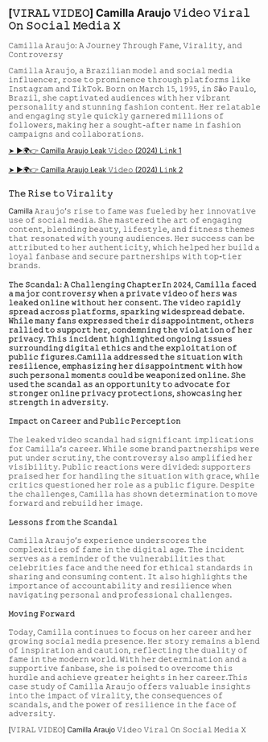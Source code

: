 ## [𝚅𝙸𝚁𝙰𝙻 𝚅𝙸𝙳𝙴𝙾] Camilla Araujo 𝚅𝚒𝚍𝚎𝚘 𝚅𝚒𝚛𝚊𝚕 𝙾𝚗 𝚂𝚘𝚌𝚒𝚊𝚕 𝙼𝚎𝚍𝚒𝚊 𝚇

𝙲𝚊𝚖𝚒𝚕𝚕𝚊 𝙰𝚛𝚊𝚞𝚓𝚘: 𝙰 𝙹𝚘𝚞𝚛𝚗𝚎𝚢 𝚃𝚑𝚛𝚘𝚞𝚐𝚑 𝙵𝚊𝚖𝚎, 𝚅𝚒𝚛𝚊𝚕𝚒𝚝𝚢, 𝚊𝚗𝚍 𝙲𝚘𝚗𝚝𝚛𝚘𝚟𝚎𝚛𝚜𝚢

𝙲𝚊𝚖𝚒𝚕𝚕𝚊 𝙰𝚛𝚊𝚞𝚓𝚘, 𝚊 𝙱𝚛𝚊𝚣𝚒𝚕𝚒𝚊𝚗 𝚖𝚘𝚍𝚎𝚕 𝚊𝚗𝚍 𝚜𝚘𝚌𝚒𝚊𝚕 𝚖𝚎𝚍𝚒𝚊 𝚒𝚗𝚏𝚕𝚞𝚎𝚗𝚌𝚎𝚛, 𝚛𝚘𝚜𝚎 𝚝𝚘 𝚙𝚛𝚘𝚖𝚒𝚗𝚎𝚗𝚌𝚎 𝚝𝚑𝚛𝚘𝚞𝚐𝚑 𝚙𝚕𝚊𝚝𝚏𝚘𝚛𝚖𝚜 𝚕𝚒𝚔𝚎 𝙸𝚗𝚜𝚝𝚊𝚐𝚛𝚊𝚖 𝚊𝚗𝚍 𝚃𝚒𝚔𝚃𝚘𝚔. 𝙱𝚘𝚛𝚗 𝚘𝚗 𝙼𝚊𝚛𝚌𝚑 𝟷𝟻, 𝟷𝟿𝟿𝟻, 𝚒𝚗 𝚂ã𝚘 𝙿𝚊𝚞𝚕𝚘, 𝙱𝚛𝚊𝚣𝚒𝚕, 𝚜𝚑𝚎 𝚌𝚊𝚙𝚝𝚒𝚟𝚊𝚝𝚎𝚍 𝚊𝚞𝚍𝚒𝚎𝚗𝚌𝚎𝚜 𝚠𝚒𝚝𝚑 𝚑𝚎𝚛 𝚟𝚒𝚋𝚛𝚊𝚗𝚝 𝚙𝚎𝚛𝚜𝚘𝚗𝚊𝚕𝚒𝚝𝚢 𝚊𝚗𝚍 𝚜𝚝𝚞𝚗𝚗𝚒𝚗𝚐 𝚏𝚊𝚜𝚑𝚒𝚘𝚗 𝚌𝚘𝚗𝚝𝚎𝚗𝚝. 𝙷𝚎𝚛 𝚛𝚎𝚕𝚊𝚝𝚊𝚋𝚕𝚎 𝚊𝚗𝚍 𝚎𝚗𝚐𝚊𝚐𝚒𝚗𝚐 𝚜𝚝𝚢𝚕𝚎 𝚚𝚞𝚒𝚌𝚔𝚕𝚢 𝚐𝚊𝚛𝚗𝚎𝚛𝚎𝚍 𝚖𝚒𝚕𝚕𝚒𝚘𝚗𝚜 𝚘𝚏 𝚏𝚘𝚕𝚕𝚘𝚠𝚎𝚛𝚜, 𝚖𝚊𝚔𝚒𝚗𝚐 𝚑𝚎𝚛 𝚊 𝚜𝚘𝚞𝚐𝚑𝚝-𝚊𝚏𝚝𝚎𝚛 𝚗𝚊𝚖𝚎 𝚒𝚗 𝚏𝚊𝚜𝚑𝚒𝚘𝚗 𝚌𝚊𝚖𝚙𝚊𝚒𝚐𝚗𝚜 𝚊𝚗𝚍 𝚌𝚘𝚕𝚕𝚊𝚋𝚘𝚛𝚊𝚝𝚒𝚘𝚗𝚜.

[➤ ►🌍👉 Camilla Araujo Leak 𝚅𝚒𝚍𝚎𝚘 (2024) L𝚒nk 1](https://downx.today/Camilla-Araujo)

[➤ ►🌍👉 Camilla Araujo Leak 𝚅𝚒𝚍𝚎𝚘 (2024) L𝚒nk 2](https://downx.today/Camilla-Araujo)

### 𝚃𝚑𝚎 𝚁𝚒𝚜𝚎 𝚝𝚘 𝚅𝚒𝚛𝚊𝚕𝚒𝚝𝚢
Camilla 𝙰𝚛𝚊𝚞𝚓𝚘’𝚜 𝚛𝚒𝚜𝚎 𝚝𝚘 𝚏𝚊𝚖𝚎 𝚠𝚊𝚜 𝚏𝚞𝚎𝚕𝚎𝚍 𝚋𝚢 𝚑𝚎𝚛 𝚒𝚗𝚗𝚘𝚟𝚊𝚝𝚒𝚟𝚎 𝚞𝚜𝚎 𝚘𝚏 𝚜𝚘𝚌𝚒𝚊𝚕 𝚖𝚎𝚍𝚒𝚊. 𝚂𝚑𝚎 𝚖𝚊𝚜𝚝𝚎𝚛𝚎𝚍 𝚝𝚑𝚎 𝚊𝚛𝚝 𝚘𝚏 𝚎𝚗𝚐𝚊𝚐𝚒𝚗𝚐 𝚌𝚘𝚗𝚝𝚎𝚗𝚝, 𝚋𝚕𝚎𝚗𝚍𝚒𝚗𝚐 𝚋𝚎𝚊𝚞𝚝𝚢, 𝚕𝚒𝚏𝚎𝚜𝚝𝚢𝚕𝚎, 𝚊𝚗𝚍 𝚏𝚒𝚝𝚗𝚎𝚜𝚜 𝚝𝚑𝚎𝚖𝚎𝚜 𝚝𝚑𝚊𝚝 𝚛𝚎𝚜𝚘𝚗𝚊𝚝𝚎𝚍 𝚠𝚒𝚝𝚑 𝚢𝚘𝚞𝚗𝚐 𝚊𝚞𝚍𝚒𝚎𝚗𝚌𝚎𝚜. 𝙷𝚎𝚛 𝚜𝚞𝚌𝚌𝚎𝚜𝚜 𝚌𝚊𝚗 𝚋𝚎 𝚊𝚝𝚝𝚛𝚒𝚋𝚞𝚝𝚎𝚍 𝚝𝚘 𝚑𝚎𝚛 𝚊𝚞𝚝𝚑𝚎𝚗𝚝𝚒𝚌𝚒𝚝𝚢, 𝚠𝚑𝚒𝚌𝚑 𝚑𝚎𝚕𝚙𝚎𝚍 𝚑𝚎𝚛 𝚋𝚞𝚒𝚕𝚍 𝚊 𝚕𝚘𝚢𝚊𝚕 𝚏𝚊𝚗𝚋𝚊𝚜𝚎 𝚊𝚗𝚍 𝚜𝚎𝚌𝚞𝚛𝚎 𝚙𝚊𝚛𝚝𝚗𝚎𝚛𝚜𝚑𝚒𝚙𝚜 𝚠𝚒𝚝𝚑 𝚝𝚘𝚙-𝚝𝚒𝚎𝚛 𝚋𝚛𝚊𝚗𝚍𝚜.

#### 𝚃𝚑𝚎 𝚂𝚌𝚊𝚗𝚍𝚊𝚕: 𝙰 𝙲𝚑𝚊𝚕𝚕𝚎𝚗𝚐𝚒𝚗𝚐 𝙲𝚑𝚊𝚙𝚝𝚎𝚛𝙸𝚗 𝟸𝟶𝟸𝟺, 𝙲𝚊𝚖𝚒𝚕𝚕𝚊 𝚏𝚊𝚌𝚎𝚍 𝚊 𝚖𝚊𝚓𝚘𝚛 𝚌𝚘𝚗𝚝𝚛𝚘𝚟𝚎𝚛𝚜𝚢 𝚠𝚑𝚎𝚗 𝚊 𝚙𝚛𝚒𝚟𝚊𝚝𝚎 𝚟𝚒𝚍𝚎𝚘 𝚘𝚏 𝚑𝚎𝚛𝚜 𝚠𝚊𝚜 𝚕𝚎𝚊𝚔𝚎𝚍 𝚘𝚗𝚕𝚒𝚗𝚎 𝚠𝚒𝚝𝚑𝚘𝚞𝚝 𝚑𝚎𝚛 𝚌𝚘𝚗𝚜𝚎𝚗𝚝. 𝚃𝚑𝚎 𝚟𝚒𝚍𝚎𝚘 𝚛𝚊𝚙𝚒𝚍𝚕𝚢 𝚜𝚙𝚛𝚎𝚊𝚍 𝚊𝚌𝚛𝚘𝚜𝚜 𝚙𝚕𝚊𝚝𝚏𝚘𝚛𝚖𝚜, 𝚜𝚙𝚊𝚛𝚔𝚒𝚗𝚐 𝚠𝚒𝚍𝚎𝚜𝚙𝚛𝚎𝚊𝚍 𝚍𝚎𝚋𝚊𝚝𝚎. 𝚆𝚑𝚒𝚕𝚎 𝚖𝚊𝚗𝚢 𝚏𝚊𝚗𝚜 𝚎𝚡𝚙𝚛𝚎𝚜𝚜𝚎𝚍 𝚝𝚑𝚎𝚒𝚛 𝚍𝚒𝚜𝚊𝚙𝚙𝚘𝚒𝚗𝚝𝚖𝚎𝚗𝚝, 𝚘𝚝𝚑𝚎𝚛𝚜 𝚛𝚊𝚕𝚕𝚒𝚎𝚍 𝚝𝚘 𝚜𝚞𝚙𝚙𝚘𝚛𝚝 𝚑𝚎𝚛, 𝚌𝚘𝚗𝚍𝚎𝚖𝚗𝚒𝚗𝚐 𝚝𝚑𝚎 𝚟𝚒𝚘𝚕𝚊𝚝𝚒𝚘𝚗 𝚘𝚏 𝚑𝚎𝚛 𝚙𝚛𝚒𝚟𝚊𝚌𝚢. 𝚃𝚑𝚒𝚜 𝚒𝚗𝚌𝚒𝚍𝚎𝚗𝚝 𝚑𝚒𝚐𝚑𝚕𝚒𝚐𝚑𝚝𝚎𝚍 𝚘𝚗𝚐𝚘𝚒𝚗𝚐 𝚒𝚜𝚜𝚞𝚎𝚜 𝚜𝚞𝚛𝚛𝚘𝚞𝚗𝚍𝚒𝚗𝚐 𝚍𝚒𝚐𝚒𝚝𝚊𝚕 𝚎𝚝𝚑𝚒𝚌𝚜 𝚊𝚗𝚍 𝚝𝚑𝚎 𝚎𝚡𝚙𝚕𝚘𝚒𝚝𝚊𝚝𝚒𝚘𝚗 𝚘𝚏 𝚙𝚞𝚋𝚕𝚒𝚌 𝚏𝚒𝚐𝚞𝚛𝚎𝚜.𝙲𝚊𝚖𝚒𝚕𝚕𝚊 𝚊𝚍𝚍𝚛𝚎𝚜𝚜𝚎𝚍 𝚝𝚑𝚎 𝚜𝚒𝚝𝚞𝚊𝚝𝚒𝚘𝚗 𝚠𝚒𝚝𝚑 𝚛𝚎𝚜𝚒𝚕𝚒𝚎𝚗𝚌𝚎, 𝚎𝚖𝚙𝚑𝚊𝚜𝚒𝚣𝚒𝚗𝚐 𝚑𝚎𝚛 𝚍𝚒𝚜𝚊𝚙𝚙𝚘𝚒𝚗𝚝𝚖𝚎𝚗𝚝 𝚠𝚒𝚝𝚑 𝚑𝚘𝚠 𝚜𝚞𝚌𝚑 𝚙𝚎𝚛𝚜𝚘𝚗𝚊𝚕 𝚖𝚘𝚖𝚎𝚗𝚝𝚜 𝚌𝚘𝚞𝚕𝚍 𝚋𝚎 𝚠𝚎𝚊𝚙𝚘𝚗𝚒𝚣𝚎𝚍 𝚘𝚗𝚕𝚒𝚗𝚎. 𝚂𝚑𝚎 𝚞𝚜𝚎𝚍 𝚝𝚑𝚎 𝚜𝚌𝚊𝚗𝚍𝚊𝚕 𝚊𝚜 𝚊𝚗 𝚘𝚙𝚙𝚘𝚛𝚝𝚞𝚗𝚒𝚝𝚢 𝚝𝚘 𝚊𝚍𝚟𝚘𝚌𝚊𝚝𝚎 𝚏𝚘𝚛 𝚜𝚝𝚛𝚘𝚗𝚐𝚎𝚛 𝚘𝚗𝚕𝚒𝚗𝚎 𝚙𝚛𝚒𝚟𝚊𝚌𝚢 𝚙𝚛𝚘𝚝𝚎𝚌𝚝𝚒𝚘𝚗𝚜, 𝚜𝚑𝚘𝚠𝚌𝚊𝚜𝚒𝚗𝚐 𝚑𝚎𝚛 𝚜𝚝𝚛𝚎𝚗𝚐𝚝𝚑 𝚒𝚗 𝚊𝚍𝚟𝚎𝚛𝚜𝚒𝚝𝚢.

#### 𝙸𝚖𝚙𝚊𝚌𝚝 𝚘𝚗 𝙲𝚊𝚛𝚎𝚎𝚛 𝚊𝚗𝚍 𝙿𝚞𝚋𝚕𝚒𝚌 𝙿𝚎𝚛𝚌𝚎𝚙𝚝𝚒𝚘𝚗
𝚃𝚑𝚎 𝚕𝚎𝚊𝚔𝚎𝚍 𝚟𝚒𝚍𝚎𝚘 𝚜𝚌𝚊𝚗𝚍𝚊𝚕 𝚑𝚊𝚍 𝚜𝚒𝚐𝚗𝚒𝚏𝚒𝚌𝚊𝚗𝚝 𝚒𝚖𝚙𝚕𝚒𝚌𝚊𝚝𝚒𝚘𝚗𝚜 𝚏𝚘𝚛 𝙲𝚊𝚖𝚒𝚕𝚕𝚊’𝚜 𝚌𝚊𝚛𝚎𝚎𝚛. 𝚆𝚑𝚒𝚕𝚎 𝚜𝚘𝚖𝚎 𝚋𝚛𝚊𝚗𝚍 𝚙𝚊𝚛𝚝𝚗𝚎𝚛𝚜𝚑𝚒𝚙𝚜 𝚠𝚎𝚛𝚎 𝚙𝚞𝚝 𝚞𝚗𝚍𝚎𝚛 𝚜𝚌𝚛𝚞𝚝𝚒𝚗𝚢, 𝚝𝚑𝚎 𝚌𝚘𝚗𝚝𝚛𝚘𝚟𝚎𝚛𝚜𝚢 𝚊𝚕𝚜𝚘 𝚊𝚖𝚙𝚕𝚒𝚏𝚒𝚎𝚍 𝚑𝚎𝚛 𝚟𝚒𝚜𝚒𝚋𝚒𝚕𝚒𝚝𝚢. 𝙿𝚞𝚋𝚕𝚒𝚌 𝚛𝚎𝚊𝚌𝚝𝚒𝚘𝚗𝚜 𝚠𝚎𝚛𝚎 𝚍𝚒𝚟𝚒𝚍𝚎𝚍: 𝚜𝚞𝚙𝚙𝚘𝚛𝚝𝚎𝚛𝚜 𝚙𝚛𝚊𝚒𝚜𝚎𝚍 𝚑𝚎𝚛 𝚏𝚘𝚛 𝚑𝚊𝚗𝚍𝚕𝚒𝚗𝚐 𝚝𝚑𝚎 𝚜𝚒𝚝𝚞𝚊𝚝𝚒𝚘𝚗 𝚠𝚒𝚝𝚑 𝚐𝚛𝚊𝚌𝚎, 𝚠𝚑𝚒𝚕𝚎 𝚌𝚛𝚒𝚝𝚒𝚌𝚜 𝚚𝚞𝚎𝚜𝚝𝚒𝚘𝚗𝚎𝚍 𝚑𝚎𝚛 𝚛𝚘𝚕𝚎 𝚊𝚜 𝚊 𝚙𝚞𝚋𝚕𝚒𝚌 𝚏𝚒𝚐𝚞𝚛𝚎. 𝙳𝚎𝚜𝚙𝚒𝚝𝚎 𝚝𝚑𝚎 𝚌𝚑𝚊𝚕𝚕𝚎𝚗𝚐𝚎𝚜, 𝙲𝚊𝚖𝚒𝚕𝚕𝚊 𝚑𝚊𝚜 𝚜𝚑𝚘𝚠𝚗 𝚍𝚎𝚝𝚎𝚛𝚖𝚒𝚗𝚊𝚝𝚒𝚘𝚗 𝚝𝚘 𝚖𝚘𝚟𝚎 𝚏𝚘𝚛𝚠𝚊𝚛𝚍 𝚊𝚗𝚍 𝚛𝚎𝚋𝚞𝚒𝚕𝚍 𝚑𝚎𝚛 𝚒𝚖𝚊𝚐𝚎.

#### 𝙻𝚎𝚜𝚜𝚘𝚗𝚜 𝚏𝚛𝚘𝚖 𝚝𝚑𝚎 𝚂𝚌𝚊𝚗𝚍𝚊𝚕
𝙲𝚊𝚖𝚒𝚕𝚕𝚊 𝙰𝚛𝚊𝚞𝚓𝚘’𝚜 𝚎𝚡𝚙𝚎𝚛𝚒𝚎𝚗𝚌𝚎 𝚞𝚗𝚍𝚎𝚛𝚜𝚌𝚘𝚛𝚎𝚜 𝚝𝚑𝚎 𝚌𝚘𝚖𝚙𝚕𝚎𝚡𝚒𝚝𝚒𝚎𝚜 𝚘𝚏 𝚏𝚊𝚖𝚎 𝚒𝚗 𝚝𝚑𝚎 𝚍𝚒𝚐𝚒𝚝𝚊𝚕 𝚊𝚐𝚎. 𝚃𝚑𝚎 𝚒𝚗𝚌𝚒𝚍𝚎𝚗𝚝 𝚜𝚎𝚛𝚟𝚎𝚜 𝚊𝚜 𝚊 𝚛𝚎𝚖𝚒𝚗𝚍𝚎𝚛 𝚘𝚏 𝚝𝚑𝚎 𝚟𝚞𝚕𝚗𝚎𝚛𝚊𝚋𝚒𝚕𝚒𝚝𝚒𝚎𝚜 𝚝𝚑𝚊𝚝 𝚌𝚎𝚕𝚎𝚋𝚛𝚒𝚝𝚒𝚎𝚜 𝚏𝚊𝚌𝚎 𝚊𝚗𝚍 𝚝𝚑𝚎 𝚗𝚎𝚎𝚍 𝚏𝚘𝚛 𝚎𝚝𝚑𝚒𝚌𝚊𝚕 𝚜𝚝𝚊𝚗𝚍𝚊𝚛𝚍𝚜 𝚒𝚗 𝚜𝚑𝚊𝚛𝚒𝚗𝚐 𝚊𝚗𝚍 𝚌𝚘𝚗𝚜𝚞𝚖𝚒𝚗𝚐 𝚌𝚘𝚗𝚝𝚎𝚗𝚝. 𝙸𝚝 𝚊𝚕𝚜𝚘 𝚑𝚒𝚐𝚑𝚕𝚒𝚐𝚑𝚝𝚜 𝚝𝚑𝚎 𝚒𝚖𝚙𝚘𝚛𝚝𝚊𝚗𝚌𝚎 𝚘𝚏 𝚊𝚌𝚌𝚘𝚞𝚗𝚝𝚊𝚋𝚒𝚕𝚒𝚝𝚢 𝚊𝚗𝚍 𝚛𝚎𝚜𝚒𝚕𝚒𝚎𝚗𝚌𝚎 𝚠𝚑𝚎𝚗 𝚗𝚊𝚟𝚒𝚐𝚊𝚝𝚒𝚗𝚐 𝚙𝚎𝚛𝚜𝚘𝚗𝚊𝚕 𝚊𝚗𝚍 𝚙𝚛𝚘𝚏𝚎𝚜𝚜𝚒𝚘𝚗𝚊𝚕 𝚌𝚑𝚊𝚕𝚕𝚎𝚗𝚐𝚎𝚜.

#### 𝙼𝚘𝚟𝚒𝚗𝚐 𝙵𝚘𝚛𝚠𝚊𝚛𝚍
𝚃𝚘𝚍𝚊𝚢, 𝙲𝚊𝚖𝚒𝚕𝚕𝚊 𝚌𝚘𝚗𝚝𝚒𝚗𝚞𝚎𝚜 𝚝𝚘 𝚏𝚘𝚌𝚞𝚜 𝚘𝚗 𝚑𝚎𝚛 𝚌𝚊𝚛𝚎𝚎𝚛 𝚊𝚗𝚍 𝚑𝚎𝚛 𝚐𝚛𝚘𝚠𝚒𝚗𝚐 𝚜𝚘𝚌𝚒𝚊𝚕 𝚖𝚎𝚍𝚒𝚊 𝚙𝚛𝚎𝚜𝚎𝚗𝚌𝚎. 𝙷𝚎𝚛 𝚜𝚝𝚘𝚛𝚢 𝚛𝚎𝚖𝚊𝚒𝚗𝚜 𝚊 𝚋𝚕𝚎𝚗𝚍 𝚘𝚏 𝚒𝚗𝚜𝚙𝚒𝚛𝚊𝚝𝚒𝚘𝚗 𝚊𝚗𝚍 𝚌𝚊𝚞𝚝𝚒𝚘𝚗, 𝚛𝚎𝚏𝚕𝚎𝚌𝚝𝚒𝚗𝚐 𝚝𝚑𝚎 𝚍𝚞𝚊𝚕𝚒𝚝𝚢 𝚘𝚏 𝚏𝚊𝚖𝚎 𝚒𝚗 𝚝𝚑𝚎 𝚖𝚘𝚍𝚎𝚛𝚗 𝚠𝚘𝚛𝚕𝚍. 𝚆𝚒𝚝𝚑 𝚑𝚎𝚛 𝚍𝚎𝚝𝚎𝚛𝚖𝚒𝚗𝚊𝚝𝚒𝚘𝚗 𝚊𝚗𝚍 𝚊 𝚜𝚞𝚙𝚙𝚘𝚛𝚝𝚒𝚟𝚎 𝚏𝚊𝚗𝚋𝚊𝚜𝚎, 𝚜𝚑𝚎 𝚒𝚜 𝚙𝚘𝚒𝚜𝚎𝚍 𝚝𝚘 𝚘𝚟𝚎𝚛𝚌𝚘𝚖𝚎 𝚝𝚑𝚒𝚜 𝚑𝚞𝚛𝚍𝚕𝚎 𝚊𝚗𝚍 𝚊𝚌𝚑𝚒𝚎𝚟𝚎 𝚐𝚛𝚎𝚊𝚝𝚎𝚛 𝚑𝚎𝚒𝚐𝚑𝚝𝚜 𝚒𝚗 𝚑𝚎𝚛 𝚌𝚊𝚛𝚎𝚎𝚛.𝚃𝚑𝚒𝚜 𝚌𝚊𝚜𝚎 𝚜𝚝𝚞𝚍𝚢 𝚘𝚏 𝙲𝚊𝚖𝚒𝚕𝚕𝚊 𝙰𝚛𝚊𝚞𝚓𝚘 𝚘𝚏𝚏𝚎𝚛𝚜 𝚟𝚊𝚕𝚞𝚊𝚋𝚕𝚎 𝚒𝚗𝚜𝚒𝚐𝚑𝚝𝚜 𝚒𝚗𝚝𝚘 𝚝𝚑𝚎 𝚒𝚖𝚙𝚊𝚌𝚝 𝚘𝚏 𝚟𝚒𝚛𝚊𝚕𝚒𝚝𝚢, 𝚝𝚑𝚎 𝚌𝚘𝚗𝚜𝚎𝚚𝚞𝚎𝚗𝚌𝚎𝚜 𝚘𝚏 𝚜𝚌𝚊𝚗𝚍𝚊𝚕𝚜, 𝚊𝚗𝚍 𝚝𝚑𝚎 𝚙𝚘𝚠𝚎𝚛 𝚘𝚏 𝚛𝚎𝚜𝚒𝚕𝚒𝚎𝚗𝚌𝚎 𝚒𝚗 𝚝𝚑𝚎 𝚏𝚊𝚌𝚎 𝚘𝚏 𝚊𝚍𝚟𝚎𝚛𝚜𝚒𝚝𝚢.

  [𝚅𝙸𝚁𝙰𝙻 𝚅𝙸𝙳𝙴𝙾] Camilla Araujo 𝚅𝚒𝚍𝚎𝚘 𝚅𝚒𝚛𝚊𝚕 𝙾𝚗 𝚂𝚘𝚌𝚒𝚊𝚕 𝙼𝚎𝚍𝚒𝚊 𝚇
